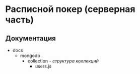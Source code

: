 # Расписной покер (серверная часть)
## Документация
* docs
    * mongodb
        * collection - _структура коллекций_
            * users.js